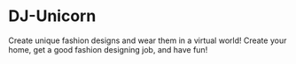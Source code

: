 # DJ-Unicorn
Create unique fashion designs and wear them in a virtual world! Create your home, get a good fashion designing job, and have fun!
